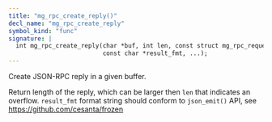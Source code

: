 ```yaml
---
title: "mg_rpc_create_reply()"
decl_name: "mg_rpc_create_reply"
symbol_kind: "func"
signature: |
  int mg_rpc_create_reply(char *buf, int len, const struct mg_rpc_request *req,
                          const char *result_fmt, ...);
---
```


Create JSON-RPC reply in a given buffer.

Return length of the reply, which
can be larger then `len` that indicates an overflow.
`result_fmt` format string should conform to `json_emit()` API,
see https://github.com/cesanta/frozen 

